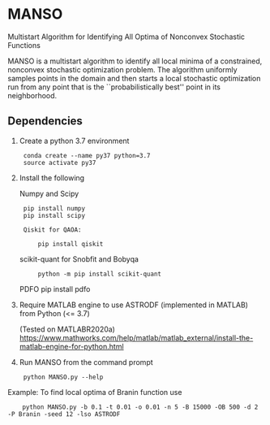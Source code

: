 # MANSO
Multistart Algorithm for Identifying All Optima of Nonconvex Stochastic Functions

MANSO is a multistart algorithm to identify all local minima
 of a constrained, nonconvex stochastic optimization problem. The algorithm
 uniformly samples points in the domain and then starts a local stochastic
 optimization run from any point that is the ``probabilistically best'' point in
 its neighborhood.
 

## Dependencies
1. Create a python 3.7 environment 

		conda create --name py37 python=3.7
		source activate py37

2. Install the following 
	
	Numpy and Scipy
	
		pip install numpy
		pip install scipy
	
    	Qiskit for QAOA:
	
    		pip install qiskit

	scikit-quant for Snobfit and Bobyqa
	
    		python -m pip install scikit-quant

	PDFO 
		pip install pdfo
	

3. Require MATLAB engine to use ASTRODF (implemented in MATLAB) from Python (<= 3.7)

	(Tested on MATLABR2020a)
	https://www.mathworks.com/help/matlab/matlab_external/install-the-matlab-engine-for-python.html
		

4. Run MANSO from the command prompt

		python MANSO.py --help

Example:
To find local optima of Branin function use

		python MANSO.py -b 0.1 -t 0.01 -o 0.01 -n 5 -B 15000 -OB 500 -d 2 -P Branin -seed 12 -lso ASTRODF



